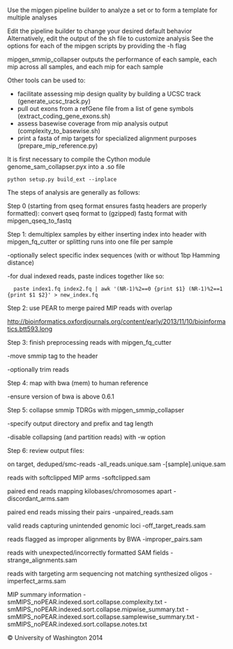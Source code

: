 Use the mipgen pipeline builder to analyze a set or to form a template for multiple analyses

Edit the pipeline builder to change your desired default behavior
Alternatively, edit the output of the sh file to customize analysis
See the options for each of the mipgen scripts by providing the -h flag

mipgen_smmip_collapser outputs the performance of each sample, each mip across all samples, and each mip for each sample

Other tools can be used to:
- facilitate assessing mip design quality by building a UCSC track (generate_ucsc_track.py)
- pull out exons from a refGene file from a list of gene symbols (extract_coding_gene_exons.sh)
- assess basewise coverage from mip analysis output (complexity_to_basewise.sh)
- print a fasta of mip targets for specialized alignment purposes (prepare_mip_reference.py)

It is first necessary to compile the Cython module genome_sam_collapser.pyx into a .so file

```
python setup.py build_ext --inplace
```

The steps of analysis are generally as follows:

Step 0 (starting from qseq format ensures fastq headers are properly formatted):
convert qseq format to (gzipped) fastq format with mipgen_qseq_to_fastq

Step 1:
demultiplex samples by either inserting index into header with mipgen_fq_cutter or splitting runs into one file per sample

-optionally select specific index sequences (with or without 1bp Hamming distance)

-for dual indexed reads, paste indices together like so:

```
  paste index1.fq index2.fq | awk '(NR-1)%2==0 {print $1} (NR-1)%2==1 {print $1 $2}' > new_index.fq
```

Step 2:
use PEAR to merge paired MIP reads with overlap

http://bioinformatics.oxfordjournals.org/content/early/2013/11/10/bioinformatics.btt593.long

Step 3:
finish preprocessing reads with mipgen_fq_cutter

-move smmip tag to the header

-optionally trim reads

Step 4:
map with bwa (mem) to human reference

-ensure version of bwa is above 0.6.1

Step 5:
collapse smmip TDRGs with mipgen_smmip_collapser

-specify output directory and prefix and tag length

-disable collapsing (and partition reads) with -w option

Step 6:
review output files:

on target, deduped/smc-reads
-all_reads.unique.sam
-[sample].unique.sam

reads with softclipped MIP arms
-softclipped.sam

paired end reads mapping kilobases/chromosomes apart
-discordant_arms.sam

paired end reads missing their pairs
-unpaired_reads.sam

valid reads capturing unintended genomic loci
-off_target_reads.sam

reads flagged as improper alignments by BWA
-improper_pairs.sam

reads with unexpected/incorrectly formatted SAM fields
-strange_alignments.sam

reads with targeting arm sequencing not matching synthesized oligos
-imperfect_arms.sam

MIP summary information
-smMIPS_noPEAR.indexed.sort.collapse.complexity.txt
-smMIPS_noPEAR.indexed.sort.collapse.mipwise_summary.txt
-smMIPS_noPEAR.indexed.sort.collapse.samplewise_summary.txt
-smMIPS_noPEAR.indexed.sort.collapse.notes.txt

© University of Washington 2014
